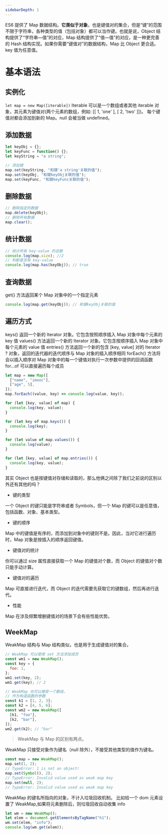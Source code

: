 ```yaml
---
sidebarDepth: 1
---
```


ES6 提供了 Map 数据结构。**它类似于对象**，也是键值对的集合，但是“键”的范围不限于字符串，各种类型的值（包括对象）都可以当作键。也就是说，Object 结构提供了“字符串—值”的对应，Map 结构提供了“值—值”的对应，是一种更完善的 Hash 结构实现。如果你需要“键值对”的数据结构，Map 比 Object 更合适。key 值为任意值。

# 基本语法

## 实例化

`let map = new Map([iterable])`
Iterable 可以是一个数组或者其他 iterable 对象，其元素为键值对(两个元素的数组，例如: [[ 1, 'one' ], [ 2, 'two' ]])。 每个键值对都会添加到新的 Map。null 会被当做 undefined。

## 添加数据

```js
let keyObj = {};
let keyFunc = function() {};
let keyString = "a string";

// 添加键
map.set(keyString, "和键'a string'关联的值");
map.set(keyObj, "和键keyObj关联的值");
map.set(keyFunc, "和键keyFunc关联的值");
```

## 删除数据

```js
// 删除指定的数据
map.delete(keyObj);
// 删除所有数据
map.clear();
```

## 统计数据

```js
// 统计所有 key-value 的总数
console.log(map.size); //2
// 判断是否有 key-value
console.log(map.has(keyObj)); // true
```

## 查询数据

get() 方法返回某个 Map 对象中的一个指定元素

```js
console.log(map.get(keyObj)); // 和键keyObj关联的值
```

## 遍历方式

keys() 返回一个新的 Iterator 对象。它包含按照顺序插入 Map 对象中每个元素的 key 值
values() 方法返回一个新的 Iterator 对象。它包含按顺序插入 Map 对象中每个元素的 value 值
entries() 方法返回一个新的包含 [key, value] 对的 Iterator ? 对象，返回的迭代器的迭代顺序与 Map 对象的插入顺序相同
forEach() 方法将会以插入顺序对 Map 对象中的每一个键值对执行一次参数中提供的回调函数
for...of 可以直接遍历每个成员

```js
let map = new Map([
  ["name", "imooc"],
  ["age", 5],
]);
map.forEach((value, key) => console.log(value, key));

for (let [key, value] of map) {
  console.log(key, value);
}

for (let key of map.keys()) {
  console.log(key);
}

for (let value of map.values()) {
  console.log(value);
}

for (let [key, value] of map.entries()) {
  console.log(key, value);
}
```

其实 Object 也是按键值对存储和读取的，那么他俩之间除了我们之前说的区别以外还有其他的吗？

- 键的类型

一个 Object 的键只能是字符串或者 Symbols，但一个 Map 的键可以是任意值，包括函数、对象、基本类型。

- 键的顺序

Map 中的键值是有序的，而添加到对象中的键则不是。因此，当对它进行遍历时，Map 对象是按插入的顺序返回键值。

- 键值对的统计

你可以通过 size 属性直接获取一个 Map 的键值对个数，而 Object 的键值对个数只能手动计算。

- 键值对的遍历

Map 可直接进行迭代，而 Object 的迭代需要先获取它的键数组，然后再进行迭代。

- 性能

Map 在涉及频繁增删键值对的场景下会有些性能优势。

## WeekMap

WeakMap 结构与 Map 结构类似，也是用于生成键值对的集合。

```js
// WeakMap 可以使用 set 方法添加成员
const wm1 = new WeakMap();
const key = {
  foo: 1,
};
wm1.set(key, 2);
wm1.get(key); // 2

// WeakMap 也可以接受一个数组，
// 作为构造函数的参数
const k1 = [1, 2, 3];
const k2 = [4, 5, 6];
const wm2 = new WeakMap([
  [k1, "foo"],
  [k2, "bar"],
]);
wm2.get(k2); // "bar"
```

> WeakMap 与 Map 的区别有两点。

WeakMap 只接受对象作为键名（null 除外），不接受其他类型的值作为键名。

```js
const map = new WeakMap();
map.set(1, 2);
// TypeError: 1 is not an object!
map.set(Symbol(), 2);
// TypeError: Invalid value used as weak map key
map.set(null, 2);
// TypeError: Invalid value used as weak map key
```

WeakMap 的键名所指向的对象，不计入垃圾回收机制。
比如给一个 dom 元素设置了 WeakMap,如果将元素删除后，则垃圾回收自动收集 info

```js
let wm = new WeakMap();
let elem = document.getElementsByTagName("h1");
wm.set(elem, "info");
console.log(wm.get(elem));
```

